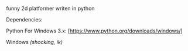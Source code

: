 funny 2d platformer writen in python

Dependencies:

Python For Windows 3.x: [https://www.python.org/downloads/windows/]

Windows *(shocking, ik)*
